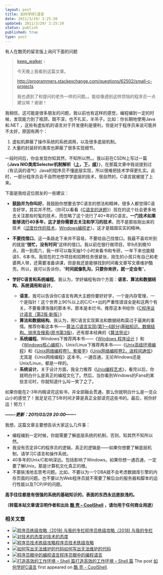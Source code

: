 ```yaml
---
layout: post
title: 如何学好C语言
date: 2011/3/29/ 2:25:20
updated: 2011/3/29/ 2:25:20
status: publish
published: true
type: post
---
```


有人在酷壳的留言版上询问下面的问题



> [keep\_walker](https://coolshell.cn/guestbook#comment-40269) **:**  
> 
> 今天晚上我看到这篇文章。  
> 
> <http://programmers.stackexchange.com/questions/62502/small-c-projects>
> 
> 
> 我也遇到了和提问的老外一样的问题。。能给像遇到这样烦恼的程序员一点建议嘛？谢谢！
> 
> 


我相信，这可能是很多朋友的问题，我以前也有这样的感觉，编程编到一定的时候，发现能力到了瓶颈，既不深，也不扎实，半吊子。比如：你长期地使用Java和.NET ，这些有虚拟机的语言对于开发便利是便利，但是对于程序员来说可能并不太好，原因有两个：


1. 虚拟机屏蔽了操作系统的系统调用，以及很多底层机制。
2. 大量的封装好的类库也屏蔽了很多实现细节。


一段时间后，你会发现你知其然，不知所以然。。我以前在CSDN上写过一篇《**Java NIO类库Selector机制解析（[上](http://blog.csdn.net/haoel/archive/2008/03/27/2224055.aspx)，[下](http://blog.csdn.net/haoel/archive/2008/03/27/2224069.aspx)，[续](http://blog.csdn.net/haoel/archive/2008/05/04/2379586.aspx)）**》，在那篇文章中我说提到过（有讥讽的语气）Java的程序员不懂底层实现，所以很难把技术学得更扎实。此时，一部分程序员会不自然地想学学底层的技术，很自然的，C语言就被提了上来。


下面是我给这位朋友的一些建议：



* **鼓励并为你叫好**。我鼓励你想要去学C语言的想法和精神，很多人都觉得C语言好学，其实并不然。（你可以看看《[C语言的迷题](https://coolshell.cn/articles/945.html)》）现在的这个社会更多地去关注那些时髦的技术，而忽略了这个流行了40+年的C语言。**一门技术如果能够流行40多年，这才是你需要去关注和学习的技术**，而不是那些刚出来的技术（[过度炒作的技术](https://coolshell.cn/articles/3609.html "那些炒作过度的技术和概念")，[Windows编程史](https://coolshell.cn/articles/3008.html "Windows编程革命简史")）。这才是踏踏实实的精神。


* **不要找借口**。这一条路走下来并不容易，不要给自己找借口。我最不喜欢听到的就是“**很忙，没有时间**”这样的借口。我以前在银行做项目，早9点到晚10点，周一到周六，我一样可以每天抽1个小时来看书和专研，一年下来也能精读5、6本书。我现在的工作项目和招聘任务很紧张，刚生的小孩只有自己和老婆两人带，还需要准备讲课，但是我还是能够找到时间看文章写文章维护酷壳。所以，我可以告诉你，“**时间就像乳沟，只要你肯挤，就一定会有**”。


* **学好C语言和系统编程**。我认为，学好编程有四个方面：**语言、算法和数据结构、系统调用和设计**。
	+ **语言**。我可以告诉你C语言有两大主题你要好好学，一个是内存管理，一个是指针！这个世界上90%以上的C/C++出的严重性错误全是和这两个有关。不要看谭浩强的那本书，那本是本烂书。推荐这本书给你《[C程序设计语言（第2版·新版）](http://product.china-pub.com/14975&ref=browse)》
	+ **算法和数据结构**。我认为，用C语言实现算法和数据结构莫过于最爽的事情。推荐你看这本书——[算法:C语言实现(第1～4部分)基础知识、数据结构、排序及搜索(原书第3版)](http://product.china-pub.com/192975&ref=browse)，还有那本经典的《[算法导论](http://product.china-pub.com/31701)》
	+ **系统编程**。Windows下推荐两本书——《[Windows 程序设计](http://product.china-pub.com/52880) 》和《[Windows核心编程](http://product.china-pub.com/209058)》，Unix/Linux下推荐两本书——《[Unix高级环境编程](http://product.china-pub.com/30181)》和《[Unix网络编程卷1，套接字](http://product.china-pub.com/196770)》《[Unix网络编程卷2，进程间通信](http://product.china-pub.com/196859)》尤其是《Unix网络编程》这本书，一通百通，无论Windows还是Unix/Linux，都是一样的。
	+ **系统设计**。关于设计方面，我全力推荐《[Unix编程艺术](http://product.china-pub.com/197413)》，看完以后，你就明白什么是真正的编程文化了。然后，当你看到Windows的Fans的某些言论时，你就知道什么叫一笑了之了。


如果你能在2-3年内精读完这些书，并全部融会贯通，那么你就明白什么是一览众山小的感觉了！我足足花了5年时间才算是真正全部读完这些书的。最后，祝你好运！努力！


***——-更新：2011/03/29 20:00——-***


我想，这篇文章主要想告诉大家这么几件事：


* 编程编到一定时候，你就需要了解底层系统的机制，否则，知其然不知所以然。
* 我没有否定非C的程序员的逻辑，真正的逻辑是——如果你想要了解底层机制，请学习C语言和操作系统。
* 40多年的Unix/C影响深远。包括影响了Windows。如果你想一通百通，一定要了解Unix。那是计算机文化真正的根。
* 不要肤浅地去思考问题。比如，不要以为一个DBA就不会考虑数据库引擎的内存页面的问题。也不要以为Web程序员就不需要了解后台的服务器和脚本的运行性能以及TCP/IP的问题。


**高手往往都是有很强的系统的基础知识的，表面的东西永远是肤浅的。**



**（转载本站文章请注明作者和出处 [酷 壳 – CoolShell](https://coolshell.cn/) ，请勿用于任何商业用途）**



### 相关文章

* [![程序员练级攻略（2018)  与我的专栏](https://coolshell.cn/wp-content/uploads/2018/05/300x262-150x150.jpg)](https://coolshell.cn/articles/18360.html)[程序员练级攻略（2018) 与我的专栏](https://coolshell.cn/articles/18360.html)
* [![对技术的态度](https://coolshell.cn/wp-content/plugins/wordpress-23-related-posts-plugin/static/thumbs/7.jpg)](https://coolshell.cn/articles/8088.html)[对技术的态度](https://coolshell.cn/articles/8088.html)
* [![程序员技术练级攻略](https://coolshell.cn/wp-content/uploads/2011/07/programmer-150x150.png)](https://coolshell.cn/articles/4990.html)[程序员技术练级攻略](https://coolshell.cn/articles/4990.html)
* [![如何写出无法维护的代码](https://coolshell.cn/wp-content/plugins/wordpress-23-related-posts-plugin/static/thumbs/30.jpg)](https://coolshell.cn/articles/4758.html)[如何写出无法维护的代码](https://coolshell.cn/articles/4758.html)
* [![程序员眼中的编程语言](https://coolshell.cn/wp-content/uploads/2009/12/language-fanboys-150x150.jpg)](https://coolshell.cn/articles/1992.html)[程序员眼中的编程语言](https://coolshell.cn/articles/1992.html)
* [![打造高效的工作环境 – Shell 篇](https://coolshell.cn/wp-content/uploads/2019/03/linux.ninja_-150x150.png)](https://coolshell.cn/articles/19219.html)[打造高效的工作环境 – Shell 篇](https://coolshell.cn/articles/19219.html)
The post [如何学好C语言](https://coolshell.cn/articles/4102.html) first appeared on [酷 壳 - CoolShell](https://coolshell.cn).